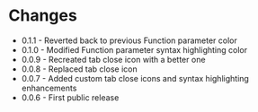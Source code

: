 # Changes

* 0.1.1 - Reverted back to previous Function parameter color
* 0.1.0 - Modified Function parameter syntax highlighting color
* 0.0.9 - Recreated tab close icon with a better one
* 0.0.8 - Replaced tab close icon
* 0.0.7 - Added custom tab close icons and syntax highlighting enhancements
* 0.0.6 - First public release

